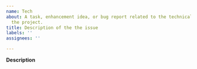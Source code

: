```yaml
---
name: Tech
about: A task, enhancement idea, or bug report related to the technical aspects of
  the project.
title: Description of the the issue
labels: ''
assignees: ''

---
```


**Description**

<!--What needs to be improved? What should be done? Has there been any related work
before? Any relevant links or material?
-->
